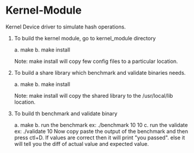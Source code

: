 # Kernel-Module
Kernel Device driver to simulate hash operations.

1. To build the kernel module, go to kernel_module directory

   a. make 
   b. make install 

   Note: make install will copy few config files to a particular location. 

2. To build a share library which benchmark and validate binaries needs. 

   a. make 
   b. make install 

   Note: make install will copy the shared library to the /usr/local/lib location. 

3. To build th benchmark and validate binary

   a. make
   b. run the benchmark ex: ./benchmark 10 10
   c. run the validate ex: ./validate 10
      Now copy paste the output of the benchmark and then press ctl+D. 
      If values are correct then it will print "you passed". 
      else it will tell you the diff of actual value and expected value.  

